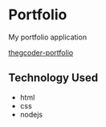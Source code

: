 # Portfolio

My portfolio application

[thegcoder-portfolio](https://thegcoder-portfolio.herokuapp.com/)

## Technology Used

- html
- css
- nodejs
